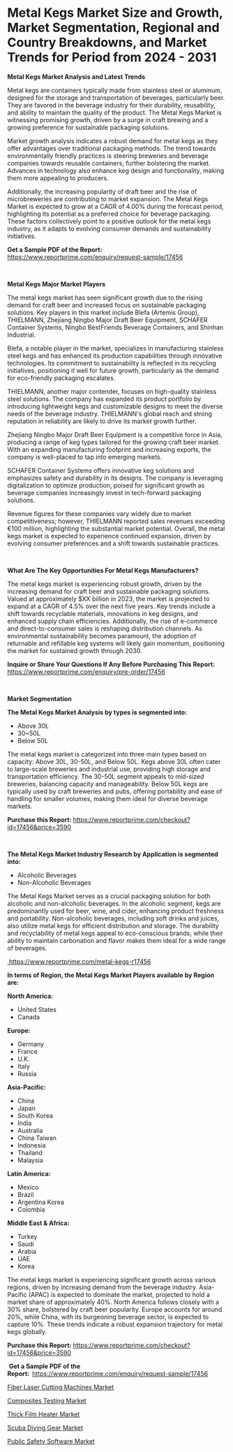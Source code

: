 <p><h1>Metal Kegs Market Size and Growth, Market Segmentation, Regional and Country Breakdowns, and Market Trends for Period from 2024 -  2031</h1></p><p><strong>Metal Kegs Market Analysis and Latest Trends</strong></p>
<p><p>Metal kegs are containers typically made from stainless steel or aluminum, designed for the storage and transportation of beverages, particularly beer. They are favored in the beverage industry for their durability, reusability, and ability to maintain the quality of the product. The Metal Kegs Market is witnessing promising growth, driven by a surge in craft brewing and a growing preference for sustainable packaging solutions.</p><p>Market growth analysis indicates a robust demand for metal kegs as they offer advantages over traditional packaging methods. The trend towards environmentally friendly practices is steering breweries and beverage companies towards reusable containers, further bolstering the market. Advances in technology also enhance keg design and functionality, making them more appealing to producers.</p><p>Additionally, the increasing popularity of draft beer and the rise of microbreweries are contributing to market expansion. The Metal Kegs Market is expected to grow at a CAGR of 4.00% during the forecast period, highlighting its potential as a preferred choice for beverage packaging. These factors collectively point to a positive outlook for the metal kegs industry, as it adapts to evolving consumer demands and sustainability initiatives.</p></p>
<p><strong>Get a Sample PDF of the Report:&nbsp;</strong> <a href="https://www.reportprime.com/enquiry/request-sample/17456?utm_campaign=1134&utm_medium=2&utm_source=Github&utm_content=ia&utm_term=19112024&utm_id=metal-kegs">https://www.reportprime.com/enquiry/request-sample/17456</a></p>
<p>&nbsp;</p>
<p><strong>Metal Kegs Major Market Players</strong></p>
<p><p>The metal kegs market has seen significant growth due to the rising demand for craft beer and increased focus on sustainable packaging solutions. Key players in this market include Blefa (Artemis Group), THIELMANN, Zhejiang Ningbo Major Draft Beer Equipment, SCHAFER Container Systems, Ningbo BestFriends Beverage Containers, and Shinhan Industrial.</p><p>Blefa, a notable player in the market, specializes in manufacturing stainless steel kegs and has enhanced its production capabilities through innovative technologies. Its commitment to sustainability is reflected in its recycling initiatives, positioning it well for future growth, particularly as the demand for eco-friendly packaging escalates.</p><p>THIELMANN, another major contender, focuses on high-quality stainless steel solutions. The company has expanded its product portfolio by introducing lightweight kegs and customizable designs to meet the diverse needs of the beverage industry. THIELMANN's global reach and strong reputation in reliability are likely to drive its market growth further.</p><p>Zhejiang Ningbo Major Draft Beer Equipment is a competitive force in Asia, producing a range of keg types tailored for the growing craft beer market. With an expanding manufacturing footprint and increasing exports, the company is well-placed to tap into emerging markets.</p><p>SCHAFER Container Systems offers innovative keg solutions and emphasizes safety and durability in its designs. The company is leveraging digitalization to optimize production, poised for significant growth as beverage companies increasingly invest in tech-forward packaging solutions.</p><p>Revenue figures for these companies vary widely due to market competitiveness; however, THIELMANN reported sales revenues exceeding €100 million, highlighting the substantial market potential. Overall, the metal kegs market is expected to experience continued expansion, driven by evolving consumer preferences and a shift towards sustainable practices.</p></p>
<p>&nbsp;</p>
<p><strong>What Are The Key Opportunities For Metal Kegs Manufacturers?</strong></p>
<p><p>The metal kegs market is experiencing robust growth, driven by the increasing demand for craft beer and sustainable packaging solutions. Valued at approximately $XX billion in 2023, the market is projected to expand at a CAGR of 4.5% over the next five years. Key trends include a shift towards recyclable materials, innovations in keg designs, and enhanced supply chain efficiencies. Additionally, the rise of e-commerce and direct-to-consumer sales is reshaping distribution channels. As environmental sustainability becomes paramount, the adoption of returnable and refillable keg systems will likely gain momentum, positioning the market for sustained growth through 2030.</p></p>
<p><strong>Inquire or Share Your Questions If Any Before Purchasing This Report:</strong> <a href="https://www.reportprime.com/enquiry/pre-order/17456?utm_campaign=1134&utm_medium=2&utm_source=Github&utm_content=ia&utm_term=19112024&utm_id=metal-kegs">https://www.reportprime.com/enquiry/pre-order/17456</a></p>
<p>&nbsp;</p>
<p><strong>Market Segmentation</strong></p>
<p><strong>The Metal Kegs Market Analysis by types is segmented into:</strong></p>
<p><ul><li>Above 30L</li><li>30~50L</li><li>Below 50L</li></ul></p>
<p><p>The metal kegs market is categorized into three main types based on capacity: Above 30L, 30-50L, and Below 50L. Kegs above 30L often cater to large-scale breweries and industrial use, providing high storage and transportation efficiency. The 30-50L segment appeals to mid-sized breweries, balancing capacity and manageability. Below 50L kegs are typically used by craft breweries and pubs, offering portability and ease of handling for smaller volumes, making them ideal for diverse beverage markets.</p></p>
<p><strong>Purchase this Report:&nbsp;</strong><a href="https://www.reportprime.com/checkout?id=17456&price=3590&utm_campaign=1134&utm_medium=2&utm_source=Github&utm_content=ia&utm_term=19112024&utm_id=metal-kegs">https://www.reportprime.com/checkout?id=17456&price=3590</a></p>
<p>&nbsp;</p>
<p><strong>The Metal Kegs Market Industry Research by Application is segmented into:</strong></p>
<p><ul><li>Alcoholic Beverages</li><li>Non-Alcoholic Beverages</li></ul></p>
<p><p>The Metal Kegs Market serves as a crucial packaging solution for both alcoholic and non-alcoholic beverages. In the alcoholic segment, kegs are predominantly used for beer, wine, and cider, enhancing product freshness and portability. Non-alcoholic beverages, including soft drinks and juices, also utilize metal kegs for efficient distribution and storage. The durability and recyclability of metal kegs appeal to eco-conscious brands, while their ability to maintain carbonation and flavor makes them ideal for a wide range of beverages.</p></p>
<p><a href="https://www.reportprime.com/metal-kegs-r17456?utm_campaign=1134&utm_medium=2&utm_source=Github&utm_content=ia&utm_term=19112024&utm_id=metal-kegs">&nbsp;https://www.reportprime.com/metal-kegs-r17456</a></p>
<p><strong>In terms of Region, the Metal Kegs Market Players available by Region are:</strong></p>
<p>
    <p> <strong> North America: </strong>
        <ul>
            <li>United States</li>
            <li>Canada</li>
        </ul>
        </p> 
    <p> <strong> Europe: </strong>
        <ul>
            <li>Germany</li>
            <li>France</li>
            <li>U.K.</li>
            <li>Italy</li>
            <li>Russia</li>
        </ul>
        </p> 
    <p> <strong> Asia-Pacific: </strong>
        <ul>
            <li>China</li>
            <li>Japan</li>
            <li>South Korea</li>
            <li>India</li>
            <li>Australia</li>
            <li>China Taiwan</li>
            <li>Indonesia</li>
            <li>Thailand</li>
            <li>Malaysia</li>
        </ul>
        </p> 
    <p> <strong> Latin America: </strong>
        <ul>
            <li>Mexico</li>
            <li>Brazil</li>
            <li>Argentina Korea</li>
            <li>Colombia</li>
        </ul>
        </p> 
    <p> <strong> Middle East & Africa: </strong>
        <ul>
            <li>Turkey</li>
            <li>Saudi</li>
            <li>Arabia</li>
            <li>UAE</li>
            <li>Korea</li>
        </ul>
    </p>
    </p>
<p><p>The metal kegs market is experiencing significant growth across various regions, driven by increasing demand from the beverage industry. Asia-Pacific (APAC) is expected to dominate the market, projected to hold a market share of approximately 40%. North America follows closely with a 30% share, bolstered by craft beer popularity. Europe accounts for around 20%, while China, with its burgeoning beverage sector, is expected to capture 10%. These trends indicate a robust expansion trajectory for metal kegs globally.</p></p>
<p><strong>Purchase this Report: </strong><a href="https://www.reportprime.com/checkout?id=17456&price=3590&utm_campaign=1134&utm_medium=2&utm_source=Github&utm_content=ia&utm_term=19112024&utm_id=metal-kegs">https://www.reportprime.com/checkout?id=17456&price=3590</a></p>
<p>&nbsp;<strong>Get a Sample PDF of the Report:&nbsp;&nbsp;</strong><a href="https://www.reportprime.com/enquiry/request-sample/17456?utm_campaign=1134&utm_medium=2&utm_source=Github&utm_content=ia&utm_term=19112024&utm_id=metal-kegs">https://www.reportprime.com/enquiry/request-sample/17456</a></p>
<p><strong></strong></p>
<p><p><a href="https://www.linkedin.com/pulse/fiber-laser-cutting-machines-market-outlook-complete-industry-jfoke?utm_campaign=1134&utm_medium=2&utm_source=Github&utm_content=ia&utm_term=19112024&utm_id=metal-kegs">Fiber Laser Cutting Machines Market</a></p><p><a href="https://issuu.com/reportprime-2/docs/composites-testing-market-size-2030_7f9506343df478?utm_campaign=1134&utm_medium=2&utm_source=Github&utm_content=ia&utm_term=19112024&utm_id=metal-kegs">Composites Testing Market</a></p><p><a href="https://www.linkedin.com/pulse/sustainability-trends-thick-film-heater-industry-market-implications-qs4te?utm_campaign=1134&utm_medium=2&utm_source=Github&utm_content=ia&utm_term=19112024&utm_id=metal-kegs">Thick Film Heater Market</a></p><p><a href="https://www.linkedin.com/pulse/global-scuba-diving-gear-nexus-sector-confluences-regional-28vqe?utm_campaign=1134&utm_medium=2&utm_source=Github&utm_content=ia&utm_term=19112024&utm_id=metal-kegs">Scuba Diving Gear Market</a></p><p><a href="https://issuu.com/reportprime-2/docs/public-safety-software-market-size-_97e534fcff8da9?utm_campaign=1134&utm_medium=2&utm_source=Github&utm_content=ia&utm_term=19112024&utm_id=metal-kegs">Public Safety Software Market</a></p></p>